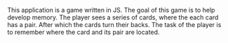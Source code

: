 This application is a game written in JS. The goal of this game is to help develop memory. The player sees a series of cards, where the each card has a pair. After which the cards turn their backs. The task of the player is to remember where the card and its pair are located. 
